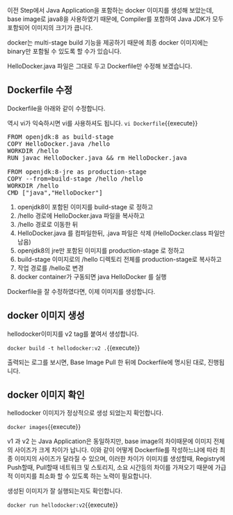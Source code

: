 이전 Step에서 Java Application을 포함하는 docker 이미지를 생성해 보았는데,
base image로 java8을 사용하였기 때문에, Compiler를 포함하여 Java JDK가 모두 포함되어 이미지의 크기가 큽니다.

docker는 multi-stage build 기능을 제공하기 때문에 최종 docker 이미지에는 binary만 포함될 수 있도록 할 수가 있습니다.

HelloDocker.java 파일은 그대로 두고 Dockerfile만 수정해 보겠습니다.

## Dockerfile 수정
Dockerfile을 아래와 같이 수정합니다.

역시 vi가 익숙하시면 vi를 사용하셔도 됩니다.
`vi Dockerfile`{{execute}}

<pre class="file" data-filename="Dockerfile" data-target="replace">FROM openjdk:8 as build-stage
COPY HelloDocker.java /hello
WORKDIR /hello
RUN javac HelloDocker.java && rm HelloDocker.java

FROM openjdk:8-jre as production-stage
COPY --from=build-stage /hello /hello
WORKDIR /hello
CMD ["java","HelloDocker"]
</pre>

1. openjdk8이 포함된 이미지를 build-stage 로 정하고
2. /hello 경로에 HelloDocker.java 파일을 복사하고
3. /hello 경로로 이동한 뒤
4. HelloDocker.java 를 컴파일한뒤, .java 파일은 삭제 (HelloDocker.class 파일만 남음)
5. openjdk8의 jre만 포함된 이미지를 production-stage 로 정하고
6. build-stage 이미지로의 /hello 디렉토리 전체를 production-stage로 복사하고
7. 작업 경로를 /hello로 변경
8. docker container가 구동되면 java HelloDocker 를 실행

Dockerfile을 잘 수정하였다면, 이제 이미지를 생성합니다.

## docker 이미지 생성
hellodocker이미지를 v2 tag를 붙여서 생성합니다.

`docker build -t hellodocker:v2 .`{{execute}}

출력되는 로그를 보시면, Base Image Pull 한 뒤에 Dockerfile에 명시된 대로, 진행됩니다.


## docker 이미지 확인
hellodocker 이미지가 정상적으로 생성 되었는지 확인합니다.

`docker images`{{execute}}

v1 과 v2 는 Java Application은 동일하지만, base image의 차이때문에 이미지 전체의 사이즈가 크게 차이가 납니다.
이와 같이 어떻게 Dockerfile를 작성하느냐에 따라 최종 이미지의 사이즈가 달라질 수 있으며, 이러한 차이가 이미지를 생성할때, Registry에 Push할때, Pull할때 네트워크 및 스토리지, 소요 시간등의 차이를 가져오기 때문에 가급적 이미지를 최소화 할 수 있도록 하는 노력이 필요합니다.

생성된 이미지가 잘 실행되는지도 확인합니다.

`docker run hellodocker:v2`{{execute}}
